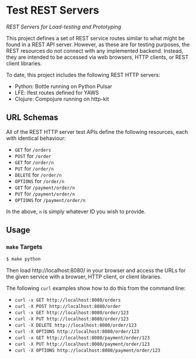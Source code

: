 # Test REST Servers

*REST Servers for Load-testing and Prototyping*

This project defines a set of REST service routes similar to what might be found
in a REST API server. However, as these are for testing purposes, the REST
resources do not connect with any implemented backend. Instead, they are
intended to be accessed via web browsers, HTTP clients, or REST client
libraries.

To date, this project includes the following REST HTTP servers:

* Python: Bottle running on Python Pulsar
* LFE: lfest routes defined for YAWS
* Clojure: Compojure running on http-kit

## URL Schemas

All of the REST HTTP server test APIs define the following resources, each
with identical behaviour:

* ``GET`` for ``/orders``
* ``POST`` for ``/order``
* ``GET`` for ``/order/n``
* ``PUT`` for ``/order/n``
* ``DELETE`` for ``/order/n``
* ``OPTIONS`` for ``/order/n``
* ``GET`` for ``/payment/order/n``
* ``PUT`` for ``/payment/order/n``
* ``OPTIONS`` for ``/payment/order/n``

In the above, ``n`` is simply whatever ID you wish to provide.

## Usage

### ``make`` Targets

```bash
$ make python
```

Then load http://localhost:8080/ in your browser and access the URLs for the
given service with a browser, HTTP client, or client libraries.

The following ``curl`` examples show how to do this from the command line:

* ``curl -x GET http://localhost:8080/orders``
* ``curl -X POST http://localhost:8080/order``
* ``curl -x GET http://localhost:8080/order/123``
* ``curl -X PUT http://localhost:8080/order/123``
* ``curl -X DELETE http://localhost:8080/order/123``
* ``curl -X OPTIONS http://localhost:8080/order/123``
* ``curl -x GET http://localhost:8080/payment/order/123``
* ``curl -X PUT http://localhost:8080/payment/order/123``
* ``curl -X OPTIONS http://localhost:8080/payment/order/123``
